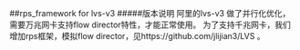 ##rps_framework for lvs-v3
#####版本说明
阿里的lvs-v3 做了并行化优化，需要万兆网卡支持flow director特性，才能正常使用。
为了支持千兆网卡，我们增加rps框架，模拟flow director，见https://github.com/jlijian3/LVS 。
